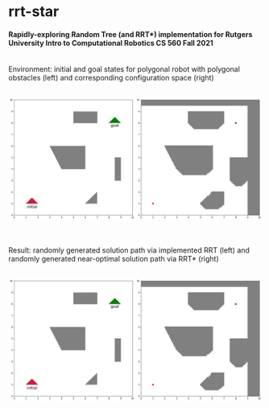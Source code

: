 # rrt-star

#### Rapidly-exploring Random Tree (and RRT*) implementation for Rutgers University Intro to Computational Robotics CS 560 Fall 2021
</br>
Environment: initial and goal states for polygonal robot with polygonal obstacles (left) and corresponding configuration space (right)
</br></br>

<p align="center">
  <img src="rrtstar_km_env.jpg"/>
</p>
</br></br>
Result: randomly generated solution path via implemented RRT (left) and randomly generated near-optimal solution path via RRT* (right)
</br></br>
<p align="center">
  <img src="rrtstar_km_env.jpg"/>
</p>


